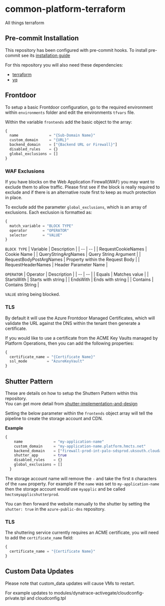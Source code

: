 # common-platform-terraform
All things terraform

## Pre-commit Installation
This repository has been configured with pre-commit hooks. To install pre-commit see its [installation guide](https://pre-commit.com/#installation)

For this repository you will also need these dependencies: 

- [terraform](https://learn.hashicorp.com/tutorials/terraform/install-cli)
- [yq](https://github.com/mikefarah/yq#install)


## Frontdoor

To setup a basic Frontdoor configuration, go to the required environment within `environments` folder and edit the environments `tfvars` file.

Within the variable `frontends` add the basic object to the array:
```terraform
{
  name              = "{Sub-Domain Name}"
  custom_domain     = "{URL}"
  backend_domain    = ["{Backend URL or Firewall}"]
  disabled_rules    = {}
  global_exclusions = []
}
```

### WAF Exclusions
If you have blocks on the Web Application Firewall(WAF) you may want to exclude them to allow traffic.
Please first see if the block is really required to exclude and if there is an alternative route first to keep as much protection in place.

To exclude add the parameter `global_exclusions`, which is an array of exclusions.
Each exclusion is formatted as:
```terraform
{
  match_variable = "BLOCK TYPE"
  operator       = "OPERATOR"
  selector       = "VALUE"
}
```

`BLOCK TYPE` 
| Variable | Description |
| -- | -- |
| RequestCookieNames | Cookie Name |
| QueryStringArgNames | Query String Argument |
| RequestBodyPostArgNames | Property within the Request Body |
| RequestHeaderNames | Header Parameter Name |

`OPERATOR`
| Operator | Description |
| -- | -- |
| Equals | Matches value |
| StartsWith | Starts with string |
| EndsWith | Ends with string |
| Contains | Contains String |

`VALUE` 
string being blocked.

### TLS
By default it will use the Azure Frontdoor Managed Certificates, which will validate the URL against the DNS within the tenant then generate a certificate.

If you would like to use a certificate from the ACME Key Vaults managed by Platform Operations, then you can add the following properties:
```terraform
{
  certificate_name = "{Certificate Name}"
  ssl_mode         = "AzureKeyVault"
}
```

## Shutter Pattern
These are details on how to setup the Shuttern Pattern within this repository.<br/>
You can get more detail from [shutter-implementation-and-design](https://hmcts.github.io/ways-of-working/path-to-live/shutter.html#shutter-implementation-and-design)

Setting the below parameter within the `frontends` object array will tell the pipeline to create the storage account and CDN.

**Example**
```terraform
{
    name              = "my-application-name"
    custom_domain     = "my-application-name.platform.hmcts.net"
    backend_domain    = ["firewall-prod-int-palo-sdsprod.uksouth.cloudapp.azure.com"]
    shutter_app       = true
    disabled_rules    = {}
    global_exclusions = []
  }
```

The storage account name will remove the `-` and take the first `8` characters of the `name` property. For example if the `name` was set to `my-application-name` then the storage account would use `myapplic` and be called `hmctsmyapplicshutterprod`.

You can then forward the website manually to the shutter by setting the `shutter: true` in the `azure-public-dns` repository.

### TLS
The shuttering service currently requires an ACME certificate, you will need to add the `certificate_name` field:
```terraform
{
  certificate_name = "{Certificate Name}"
}
```

## Custom Data Updates
Please note that custom_data updates will cause VMs to restart.

For example updates to modules/dynatrace-activegate/cloudconfig-private.tpl and cloudconfig.tpl

